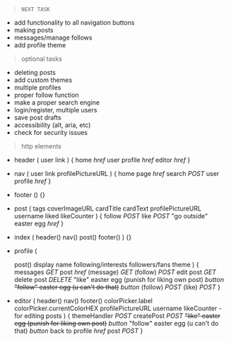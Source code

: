 
> `NEXT TASK`
* add functionality to all navigation buttons
* making posts
* messages/manage follows
* add profile theme

> optional tasks
* deleting posts
* add custom themes
* multiple profiles
* proper follow function
* make a proper search engine
* login/register, multiple users
* save post drafts
* accessibility (alt, aria, etc)
* check for security issues
 

> http elements

* header (
  user link
) {
  home _href_
  user profile _href_
  editor _href_
}

* nav (
  user link
  profilePictureURL
) {
  home page _href_
  search _POST_
  user profile _href_
}

* footer () {}

* post (
  tags
  coverImageURL
  cardTitle
  cardText
  profilePictureURL
  username
  liked
  likeCounter
) {
  follow _POST_
  like _POST_
  "go outside" easter egg _href_ 
}

* index (
  header()
  nav()
  post()
  footer()
) {}

* profile (
  
  post()
  display name
  following/interests
  followers/fans
  theme
) {
  messages _GET_
  post _href_
  (message) _GET_
  (follow) _POST_
  edit post _GET_
  delete post _DELETE_
  "like" easter egg (punish for liking own post) _button_
  ~~"follow" easter egg (u can't do that)~~ _button_
  (follow) _POST_
  (like) _POST_
}

* editor (
  header()
  nav()
  footer()
  colorPicker.label
  colorPicker.currentColorHEX
  profilePictureURL
  username
  likeCounter - for editing posts
) {
  themeHandler _POST_
  createPost _POST_
  ~~"like" easter egg (punish for liking own post)~~ _button_
  "follow" easter egg (u can't do that) _button_
  back to profile _href_
  post _POST_
}